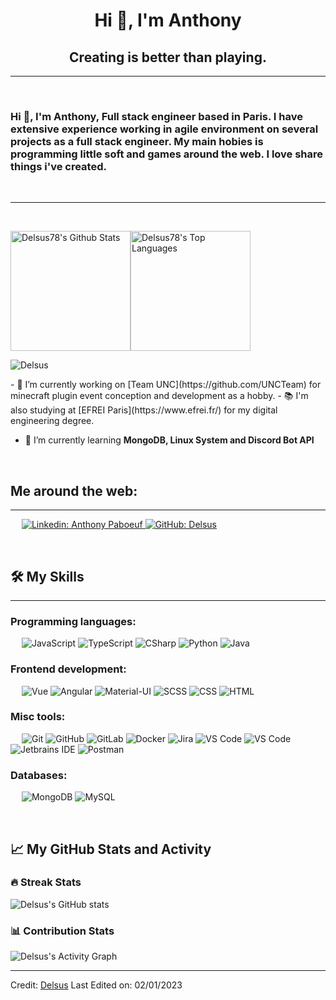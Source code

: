 <h1 align="center">Hi 👋, I'm Anthony</h1>
<h2 align="center">Creating is better than playing.</h2>


-------------------
&emsp;
<h3 align="left">Hi 👋, I'm Anthony, Full stack engineer based in Paris. I have extensive experience working in agile environment on several projects as a full stack engineer.
My main hobies is programming little soft and games around the web. I love share things i've created.</h3>
&emsp;

-------------------
&emsp;

<img alt="Delsus78's Github Stats" src="https://github-readme-stats.vercel.app/api/?username=Delsus78&show_icons=true&include_all_commits=true&count_private=true&theme=react&hide_border=true&bg_color=1F222E&title_color=F85D7F&icon_color=F8D866" height="192px"/><img alt="Delsus78's Top Languages" src="https://github-readme-stats.vercel.app/api/top-langs/?username=Delsus78&langs_count=8&layout=compact&theme=react&hide_border=true&bg_color=1F222E&title_color=F85D7F&icon_color=F8D866" height="192px"/>


<p align="left"> <img src="https://komarev.com/ghpvc/?username=Delsus78&label=Profile%20views&color=0e75b6&style=flat" alt="Delsus" /> </p>
- 🔭 I’m currently working on [Team UNC](https://github.com/UNCTeam) for minecraft plugin event conception and development as a hobby.
- 📚 I'm also studying at [EFREI Paris](https://www.efrei.fr/) for my digital engineering degree.

- 🌱 I’m currently learning **MongoDB, Linux System and Discord Bot API**

&emsp;

## Me around the web:
-------------------


&emsp;
<a href="https://www.linkedin.com/in/anthony-paboeuf-041b25209/">
    ![Linkedin: Anthony Paboeuf](https://img.shields.io/badge/-AnthonyPaboeuf-blue?style=flat-square&logo=Linkedin&logoColor=white)
</a>
<a href="https://github.com/Delsus78">
    ![GitHub: Delsus](https://img.shields.io/github/followers/Delsus?label=follow&style=social)
</a>

&emsp;

## 🛠️ My Skills
-------------------
### Programming languages:
&emsp;
![JavaScript](https://img.shields.io/badge/-JavaScript-000?style=for-the-badge&logo=JavaScript)
![TypeScript](https://img.shields.io/badge/-TypeScript-000?style=for-the-badge&logo=TypeScript&logoColor=007ACC)
![CSharp](https://img.shields.io/badge/-CSharp-000?style=for-the-badge&logo=CSharp)
![Python](https://img.shields.io/badge/-Python-000?style=for-the-badge&logo=Python)
![Java](https://img.shields.io/badge/-Java-000?style=for-the-badge&logo=Java)
### Frontend development:
&emsp;
![Vue](https://img.shields.io/badge/-Vue-000?style=for-the-badge&logo=Vue)
![Angular](https://img.shields.io/badge/-Angular-000?style=for-the-badge&logo=Angular)
![Material-UI](https://img.shields.io/badge/-Material--UI-000?style=for-the-badge&logo=Material-UI)
![SCSS](https://img.shields.io/badge/-SCSS-000?style=for-the-badge&logo=Sass)
![CSS](https://img.shields.io/badge/-CSS-000?style=for-the-badge&logo=CSS3)
![HTML](https://img.shields.io/badge/-HTML-000?style=for-the-badge&logo=HTML5)
### Misc tools:
&emsp;
![Git](https://img.shields.io/badge/-Git-000?style=for-the-badge&logo=Git)
![GitHub](https://img.shields.io/badge/-GitHub-000?style=for-the-badge&logo=GitHub)
![GitLab](https://img.shields.io/badge/-GitLab-000?style=for-the-badge&logo=GitLab)
![Docker](https://img.shields.io/badge/-Docker-000?style=for-the-badge&logo=Docker)
![Jira](https://img.shields.io/badge/-Jira-000?style=for-the-badge&logo=Jira)
![VS Code](https://img.shields.io/badge/-VS%20Code-000?style=for-the-badge&logo=Visual-Studio-Code)
![VS Code](https://img.shields.io/badge/-VS%20Code-000?style=for-the-badge&logo=Visual-Studio-Code)
![Jetbrains IDE](https://img.shields.io/badge/-Jetbrains%20-000?style=for-the-badge&logo=Intellij-IDEA)
![Postman](https://img.shields.io/badge/-Postman-000?style=for-the-badge&logo=Postman)

### Databases:
&emsp;
![MongoDB](https://img.shields.io/badge/-MongoDB-000?style=for-the-badge&logo=MongoDB)
![MySQL](https://img.shields.io/badge/-MySQL-000?style=for-the-badge&logo=MySQL)


&emsp;

## 📈 My GitHub Stats and Activity

### 🔥 Streak Stats

![Delsus's GitHub stats](https://github-readme-streak-stats.herokuapp.com/?user=Delsus78&theme=tokyonight)

### 📊 Contribution Stats

<img alt="Delsus's Activity Graph" src="https://github-readme-activity-graph.cyclic.app/graph/?username=Delsus78&bg_color=1F222E&color=F8D866&line=F85D7F&point=FFFFFF&hide_border=true" />

------
Credit: [Delsus](https://github.com/Delsus)
Last Edited on: 02/01/2023
